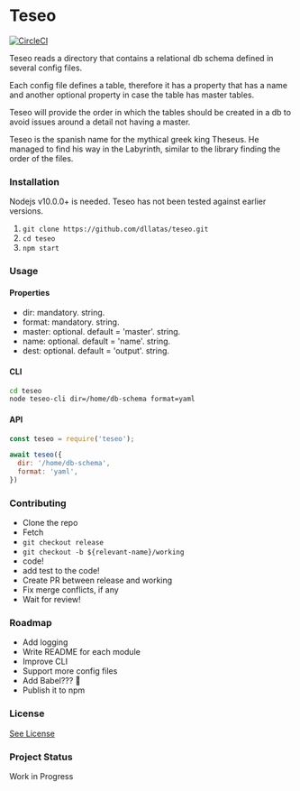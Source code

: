 # Teseo
[![CircleCI](https://circleci.com/gh/dllatas/teseo/tree/master.svg?style=svg)](https://circleci.com/gh/dllatas/teseo/tree/master)

Teseo reads a directory that contains a relational db schema defined in several config files. 

Each config file defines a table, therefore it has a property that has a name and another optional 
property in case the table has master tables.

Teseo will provide the order in which the tables should be created in a db to avoid issues around
a detail not having a master.

Teseo is the spanish name for the mythical greek king Theseus. He managed to find his way in the 
Labyrinth, similar to the library finding the order of the files.

### Installation

Nodejs v10.0.0+ is needed. Teseo has not been tested against earlier versions.

1. `git clone https://github.com/dllatas/teseo.git`
2. `cd teseo`
3. `npm start`

### Usage

#### Properties
- dir: mandatory. string.
- format: mandatory. string.
- master: optional. default = 'master'. string.
- name: optional. default = 'name'. string.
- dest: optional. default = 'output'. string.

#### CLI
```bash
cd teseo
node teseo-cli dir=/home/db-schema format=yaml

```

#### API
```javascript
const teseo = require('teseo');

await teseo({
  dir: '/home/db-schema',
  format: 'yaml',
})

```
 
### Contributing
- Clone the repo
- Fetch
- `git checkout release`
- `git checkout -b ${relevant-name}/working`
- code!
- add test to the code!
- Create PR between release and working
- Fix merge conflicts, if any
- Wait for review!

### Roadmap
- Add logging
- Write README for each module
- Improve CLI 
- Support more config files
- Add Babel??? :thinking:
- Publish it to npm

### License
[See License](/LICENSE)

### Project Status
Work in Progress
